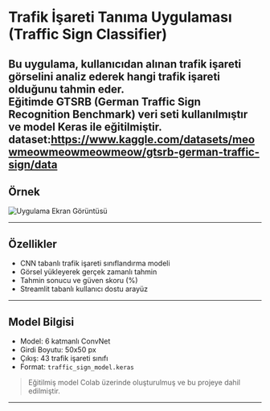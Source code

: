# Trafik İşareti Tanıma Uygulaması (Traffic Sign Classifier)

Bu uygulama, kullanıcıdan alınan trafik işareti görselini analiz ederek hangi trafik işareti olduğunu tahmin eder.  
Eğitimde GTSRB (German Traffic Sign Recognition Benchmark) veri seti kullanılmıştır ve model Keras ile eğitilmiştir.
dataset:https://www.kaggle.com/datasets/meowmeowmeowmeowmeow/gtsrb-german-traffic-sign/data
---

##  Örnek

![Uygulama Ekran Görüntüsü](https://imgur.com/a/dFYTN78)


---

##  Özellikler

-  CNN tabanlı trafik işareti sınıflandırma modeli
-  Görsel yükleyerek gerçek zamanlı tahmin
-  Tahmin sonucu ve güven skoru (%)
-  Streamlit tabanlı kullanıcı dostu arayüz

---

##  Model Bilgisi

- Model: 6 katmanlı ConvNet
- Girdi Boyutu: 50x50 px
- Çıkış: 43 trafik işareti sınıfı
- Format: `traffic_sign_model.keras`

> Eğitilmiş model Colab üzerinde oluşturulmuş ve bu projeye dahil edilmiştir.

---


